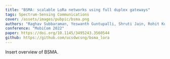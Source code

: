 ```yaml
---
title: "BSMA: scalable LoRa networks using full duplex gateways"
tags: Spectrum-Sensing Communications
cover: /assets/images/pubpic/bsma.png
authors: "Raghav Subbaraman, Yeswanth Guntupalli, Shruti Jain, Rohit Kumar, Krishna Chintalapudi, Dinesh Bharadia"
conference: "MobiCom 2022"
paper: https://doi.org/10.1145/3495243.3560544
github: https://github.com/ucsdwcsng/bsma_lora
---
```


Insert overview of BSMA.